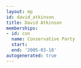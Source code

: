 ```yaml
---
layout: mp
id: david_atkinson
title: David Atkinson
memberships:
- id: con
  name: Conservative Party
  start: 
  end: '2005-03-18'
autogenerated: true
---
```


